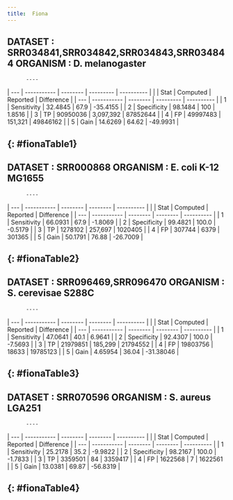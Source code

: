 ```yaml
---  
title:  Fiona
---  
```



## DATASET :  SRR034841,SRR034842,SRR034843,SRR034844  ORGANISM :  D. melanogaster

          ----

 | --- | ----------- | -------- | --------- | ---------- |
 |     | Stat        | Computed | Reported  | Difference |
 | --- | ----------- | -------- | --------- | ---------- |
 | 1   | Sensitivity | 32.4845  | 67.9      | -35.4155   |
 | 2   | Specificity | 98.1484  | 100       | 1.8516     |
 | 3   | TP          | 90950036 | 3,097,392 | 87852644   |
 | 4   | FP          | 49997483 | 151,321   | 49846162   |
 | 5   | Gain        | 14.6269  | 64.62     | -49.9931   |

 {: #fionaTable1}
----


## DATASET :  SRR000868  ORGANISM :  E. coli K-12 MG1655

          ----

 | --- | ----------- | -------- | -------- | ---------- |
 |     | Stat        | Computed | Reported | Difference |
 | --- | ----------- | -------- | -------- | ---------- |
 | 1   | Sensitivity | 66.0931  | 67.9     | -1.8069    |
 | 2   | Specificity | 99.4821  | 100.0    | -0.5179    |
 | 3   | TP          | 1278102  | 257,697  | 1020405    |
 | 4   | FP          | 307744   | 6379     | 301365     |
 | 5   | Gain        | 50.1791  | 76.88    | -26.7009   |

 {: #fionaTable2}
----


## DATASET :  SRR096469,SRR096470  ORGANISM :  S. cerevisae S288C

          ----

 | --- | ----------- | -------- | -------- | ---------- |
 |     | Stat        | Computed | Reported | Difference |
 | --- | ----------- | -------- | -------- | ---------- |
 | 1   | Sensitivity | 47.0641  | 40.1     | 6.9641     |
 | 2   | Specificity | 92.4307  | 100.0    | -7.5693    |
 | 3   | TP          | 21979851 | 185,299  | 21794552   |
 | 4   | FP          | 19803756 | 18633    | 19785123   |
 | 5   | Gain        | 4.65954  | 36.04    | -31.38046  |

 {: #fionaTable3}
----

## DATASET :  SRR070596  ORGANISM :  S. aureus LGA251

          ----

 | --- | ----------- | -------- | -------- | ---------- |
 |     | Stat        | Computed | Reported | Difference |
 | --- | ----------- | -------- | -------- | ---------- |
 | 1   | Sensitivity | 25.2178  | 35.2     | -9.9822    |
 | 2   | Specificity | 98.2167  | 100.0    | -1.7833    |
 | 3   | TP          | 3359501  | 84       | 3359417    |
 | 4   | FP          | 1622568  | 7        | 1622561    |
 | 5   | Gain        | 13.0381  | 69.87    | -56.8319   |

 {: #fionaTable4}
----
 
<script>
$(document).ready( function () {
    $('#fionaTable1').DataTable({
        "paging":false,
        "columnDefs": [
            {
                "targets": -1,
                "className": 'dt-body-right'
            },
            {
                "targets": -2,
                "className": 'dt-body-right'
            }
        ]
    });
    $('#fionaTable2').DataTable({
        "paging":false,
        "columnDefs": [
            {
                "targets": -1,
                "className": 'dt-body-right'
            },
            {
                "targets": -2,
                "className": 'dt-body-right'
            }
        ]
    });
    $('#fionaTable3').DataTable({
        "paging":false,
        "columnDefs": [
            {
                "targets": -1,
                "className": 'dt-body-right'
            },
            {
                "targets": -2,
                "className": 'dt-body-right'
            }
        ]
    });
    $('#fionaTable4').DataTable({
        "paging":false,
        "columnDefs": [
            {
                "targets": -1,
                "className": 'dt-body-right'
            },
            {
                "targets": -2,
                "className": 'dt-body-right'
            }
        ]
    });
} );
</script>

														






